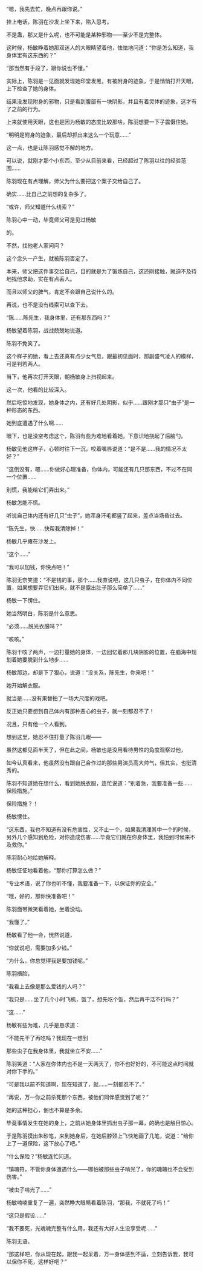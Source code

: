 “嗯，我先去忙，晚点再跟你说。”

挂上电话，陈羽在沙发上坐下来，陷入思考。

不是蛊，那又是什么呢，也不可能是某种邪物——至少不是完整体。

这时候，杨敏睁着她那双迷人的大眼睛望着他，怯怯地问道：“你是怎么知道，我身体里有这东西的？”

“那当然有手段了，跟你说也不懂。”

实际上，陈羽是一见面就发现她印堂发黑，有被附身的迹象，于是悄悄打开天眼，上下检查了她的身体。

结果没发现附身的邪物，只是看到腹部有一块阴影，并且有着灵体的迹象，这才有了之前的行为。

上来就使用天眼，这也是因为杨敏的态度比较那啥，陈羽想要一下子震慑住她。

“明明是附身的迹象，最后却抓出来这么一个玩意……”

这一点，也是让陈羽感觉不解的地方。

可以说，就刚才那个小东西，至少从目前来看，已经超过了陈羽以往的经验范围……

陈羽现在有点理解，师父为什么要把这个案子交给自己了。

确实……比自己之前想的复杂多了。

“或许，师父知道什么线索？”

陈羽心中一动，毕竟师父可是见过杨敏

的。

不然，找他老人家问问？

这个念头一产生，就被陈羽否定了。

本来，师父把这件事交给自己，目的就是为了锻炼自己，这还刚接触，就迫不及待地找他求助，实在有点丢人。

而且以师父的脾气，肯定不会跟自己说什么的。

再说，也不是没有线索可以查下去。

“陈……陈先生，我身体里，还有那东西吗？”

杨敏望着陈羽，战战兢兢地说道。

陈羽不免笑了。

这个样子的她，看上去还真有点少女气息，跟最初见面时，那副盛气凌人的模样，可是判若两人。

当下，他再次打开天眼，朝杨敏身上扫视起来。

这一次，他看的比较深入。

然后吃惊地发现，她身体之内，还有好几处阴影，似乎……跟刚才那只“虫子”是一种形态的东西。

她到底遭遇了什么啊……

眼下，也是没空考虑这个，陈羽有些为难地看着她，下意识地挠起了后脑勺。

杨敏见他这样子，心顿时往下一沉，咬着嘴唇说道：“是不是……我的情况不太好？”

“这倒没有，嗯……你做好心理准备，你体内，可能还有几只那东西，不过不在同一个位置……

别慌，我能给它们弄出来。”

杨敏怎能不慌。

听说自己体内还有好几只“虫子”，她浑身汗毛都竖了起来，差点当场昏过去。

“陈先生，快……快帮我清除掉！”

杨敏几乎瘫在沙发上。

“这个……”

“我可以加钱，你快点吧！”

陈羽无奈笑道：“不是钱的事，那个……我直说吧，这几只虫子，在你体内不同位置，如果想要弄它们出来，就不是露出肚子那么简单了……”

杨敏一下愣住。

她当然明白，陈羽是什么意思。

“必须……脱光衣服吗？”

“咳咳。”

陈羽干咳了两声，一边打量她的身体，一边回忆着那几块阴影的位置，在脑海中规划着她要脱到什么地步……

杨敏那边，却是下了狠心，说道：“没关系，陈先生，你来吧！”

她开始解衣服。

就当是……没有果替拍了一场大尺度的戏吧。

反正她只要想到自己体内有那种恶心的虫子，就一刻都忍不了！

况且，只有他一个人看到。

想到这里，她忍不住打量了陈羽几眼——

虽然这都见面半天了，但在此之间，杨敏也是没用看待男性的角度观察过他，

如今认真看来，他虽然没有跟自己合作过的那些男演员高大帅气，但其实，也挺清秀的。

陈羽不知道她在想什么，看到她脱衣服，连忙说道：“别着急，我要准备一些……保险措施。”

保险措施？！

杨敏愣住。

“这东西，我也不知道有没有危害性，又不止一个，如果我清理其中一个的时候，另外几个感知到危险，对你造成伤害……毕竟它们就在你身体里，我怕到时候来不及救你。”

陈羽耐心地给她解释。

杨敏怔怔地看着他，“那你打算怎么做？”

“专业术语，说了你也听不懂，我要准备一下，以保证你的安全。”

“哦，好的，那你快准备吧！”

陈羽面带微笑看着她，坐着没动。

“我懂了。”

杨敏看了他一会，恍然说道，

“你就说吧，需要加多少钱。”

“为什么，你总觉得我是要加钱呢。”

陈羽捂脸，

“我看上去像是那么爱钱的人吗？”

“我只是……坐了几个小时飞机，饿了，想先吃个饭，然后再干活不行吗？”

“这……”

杨敏有些为难，几乎是恳求道：

“不能先干了再吃吗？我现在一想到

那些虫子在我身体里，我就坐立不安……”

陈羽笑道：“人家在你体内也不是一天两天了，你不也好好的，不可能这点时间就对你下手的。”

“可是我以前不知道啊，现在知道了，就……一刻都忍不了。”

“再说，万一你之前杀死那个东西，被他们同伴感觉到了呢？”

她的这种担心，倒也不算是多余。

毕竟事情发生在她的身上，之前从她身体里抓出虫子那一幕，的确也是触目惊心。

于是陈羽摸出朱砂笔，来到她身后，在她后脖颈上飞快地画了几笔，说道：“给你上了一道保险，这下放心了吧。”

“什么保险？”杨敏连忙问道。

“镇魂符，不管你身体遭遇什么——哪怕被那些虫子啃光了，你的魂魄也不会受到伤害。”

“被虫子啃光了……”

杨敏喃喃重复了一遍，突然睁大眼睛看着陈羽，“那我，不就死了吗！”

“这只是假设……”

“我不要死，光魂魄完整有什么用，我还有大好人生没享受呢……”

陈羽无语。

“那这样吧，你从现在起，跟我一起呆着，万一身体感到不适，立刻告诉我，我可以保你不死，这样好吧？”
